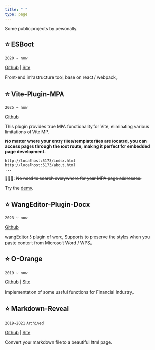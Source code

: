 ```yaml
---
title: " "
type: page
---
```


Some public projects by personally.

## ⭐️ ESBoot

`2020 ~ now`

[Github](https://github.com/moonlitusun/esboot) | [Site](https://esboot.js.org)

Front-end infrastructure tool, base on react / webpack。

## ⭐️ Vite-Plugin-MPA

`2025 ~ now`

[Github](https://github.com/moonlitusun/vite-plugin-mpa)

This plugin provides true MPA functionality for Vite, eliminating various limitations of Vite MP.

**No matter where your entry files/template files are located, you can access pages through the root route, making it perfect for embedded page development.**

```plaintext
http://localhost:5173/index.html
http://localhost:5173/about.html
...
```

🙅🏻‍♀️: ~~No need to search everywhere for your MPA page addresses.~~

Try the [demo](https://codesandbox.io/p/devbox/2lrppj).

## ⭐️ WangEditor-Plugin-Docx

`2023 ~ now`

[Github](https://github.com/moonlitusun/wangEditor-plugin-docx)

[wangEditor 5](https://www.wangeditor.com/) plugin of word, Supports to preserve the styles when you paste content from Microsoft Word / WPS。

## ⭐️ O-Orange

`2019 ~ now`

[Github](https://github.com/moonlitusun/o-orange) | [Site](https://moonlit.vip/o-orange)

Implementation of some useful functions for Financial Industry。

## ⭐️ Markdown-Reveal

`2019~2021` `Archived`

[Github](https://github.com/moonlitusun/markdown-reveal) | [Site](https://moonlit.vip/markdown-reveal)

Convert your markdown file to a beautiful html page.
